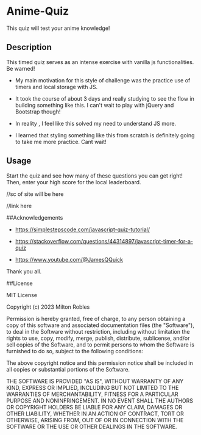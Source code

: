 # Anime-Quiz
This quiz will test your anime knowledge!

## Description
This timed quiz serves as an intense exercise with vanilla js functionalities. Be warned!


- My main motivation for this style of challenge was the practice use of timers and local storage with JS.

- It took the course of about 3 days and really studying to see the flow in building something like this. I can't wait to play with jQuery and Bootstrap though!

- In reality , I feel like this solved my need to understand JS more.

- I learned that styling something like this from scratch is definitely going to take me more practice. Cant wait!



## Usage
Start the quiz and see how many of these questions you can get right! Then, enter your high score for the local leaderboard.

//sc of site will be here

//link here


##Acknowledgements

- https://simplestepscode.com/javascript-quiz-tutorial/

- https://stackoverflow.com/questions/44314897/javascript-timer-for-a-quiz

- https://www.youtube.com/@JamesQQuick

Thank you all.

##License

MIT License

Copyright (c) 2023 Milton Robles

Permission is hereby granted, free of charge, to any person obtaining a copy
of this software and associated documentation files (the "Software"), to deal
in the Software without restriction, including without limitation the rights
to use, copy, modify, merge, publish, distribute, sublicense, and/or sell
copies of the Software, and to permit persons to whom the Software is
furnished to do so, subject to the following conditions:

The above copyright notice and this permission notice shall be included in all
copies or substantial portions of the Software.

THE SOFTWARE IS PROVIDED "AS IS", WITHOUT WARRANTY OF ANY KIND, EXPRESS OR
IMPLIED, INCLUDING BUT NOT LIMITED TO THE WARRANTIES OF MERCHANTABILITY,
FITNESS FOR A PARTICULAR PURPOSE AND NONINFRINGEMENT. IN NO EVENT SHALL THE
AUTHORS OR COPYRIGHT HOLDERS BE LIABLE FOR ANY CLAIM, DAMAGES OR OTHER
LIABILITY, WHETHER IN AN ACTION OF CONTRACT, TORT OR OTHERWISE, ARISING FROM,
OUT OF OR IN CONNECTION WITH THE SOFTWARE OR THE USE OR OTHER DEALINGS IN THE
SOFTWARE.
